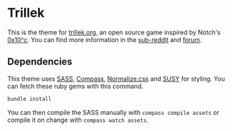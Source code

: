 # Trillek

This is the theme for [trillek.org][trillek-site], an open source game inspired by Notch's [0x10^c][0x10c]. You can find more information in the [sub-reddit][] and [forum][].

## Dependencies

This theme uses [SASS][], [Compass][], [Normalize.css][] and [SUSY][] for styling. You can fetch these ruby gems with this command.

```bash
bundle install
```

You can then compile the SASS manually with `compass compile assets` or compile it on change with `compass watch assets`.

[trillek-site]: http://trillek.org/
[0x10c]: http://0x10c.com/
[sub-reddit]: http://www.reddit.com/r/trillek
[forum]: http://forum.trillek.org/
[SASS]: http://sass-lang.com/
[Compass]: http://compass-style.org/
[Normalize.css]: http://necolas.github.io/normalize.css/
[SUSY]: http://susy.oddbird.net/
